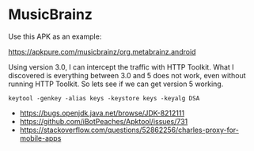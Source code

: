 # MusicBrainz

Use this APK as an example:

https://apkpure.com/musicbrainz/org.metabrainz.android

Using version 3.0, I can intercept the traffic with HTTP Toolkit. What I
discovered is everything between 3.0 and 5 does not work, even without running
HTTP Toolkit. So lets see if we can get version 5 working.

~~~
keytool -genkey -alias keys -keystore keys -keyalg DSA
~~~

- https://bugs.openjdk.java.net/browse/JDK-8212111
- https://github.com/iBotPeaches/Apktool/issues/731
- https://stackoverflow.com/questions/52862256/charles-proxy-for-mobile-apps

